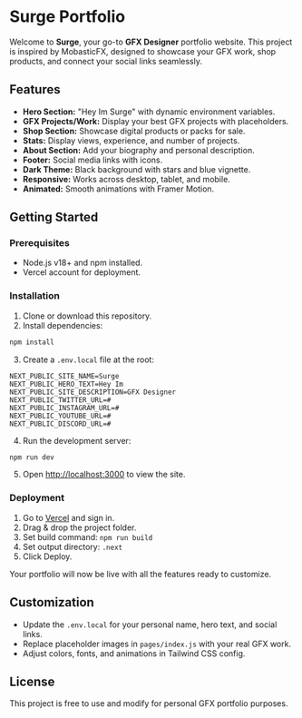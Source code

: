 # Surge Portfolio

Welcome to **Surge**, your go-to **GFX Designer** portfolio website. This project is inspired by MobasticFX, designed to showcase your GFX work, shop products, and connect your social links seamlessly.

## Features

- **Hero Section:** "Hey Im Surge" with dynamic environment variables.
- **GFX Projects/Work:** Display your best GFX projects with placeholders.
- **Shop Section:** Showcase digital products or packs for sale.
- **Stats:** Display views, experience, and number of projects.
- **About Section:** Add your biography and personal description.
- **Footer:** Social media links with icons.
- **Dark Theme:** Black background with stars and blue vignette.
- **Responsive:** Works across desktop, tablet, and mobile.
- **Animated:** Smooth animations with Framer Motion.

## Getting Started

### Prerequisites

- Node.js v18+ and npm installed.
- Vercel account for deployment.

### Installation

1. Clone or download this repository.
2. Install dependencies:
```bash
npm install
```
3. Create a `.env.local` file at the root:
```env
NEXT_PUBLIC_SITE_NAME=Surge
NEXT_PUBLIC_HERO_TEXT=Hey Im
NEXT_PUBLIC_SITE_DESCRIPTION=GFX Designer
NEXT_PUBLIC_TWITTER_URL=#
NEXT_PUBLIC_INSTAGRAM_URL=#
NEXT_PUBLIC_YOUTUBE_URL=#
NEXT_PUBLIC_DISCORD_URL=#
```
4. Run the development server:
```bash
npm run dev
```
5. Open [http://localhost:3000](http://localhost:3000) to view the site.

### Deployment

1. Go to [Vercel](https://vercel.com/new) and sign in.
2. Drag & drop the project folder.
3. Set build command: `npm run build`
4. Set output directory: `.next`
5. Click Deploy.

Your portfolio will now be live with all the features ready to customize.

## Customization

- Update the `.env.local` for your personal name, hero text, and social links.
- Replace placeholder images in `pages/index.js` with your real GFX work.
- Adjust colors, fonts, and animations in Tailwind CSS config.

## License

This project is free to use and modify for personal GFX portfolio purposes.
